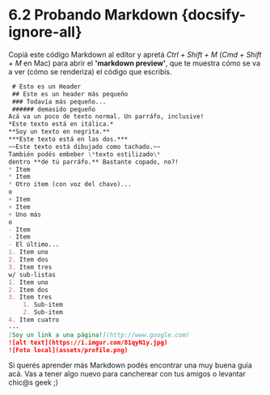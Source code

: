 # 6.2 Probando Markdown  {docsify-ignore-all}

Copiá este código Markdown al editor y apretá *Ctrl + Shift + M* (*Cmd + Shift + M* en Mac) para abrir el **'markdown preview'**, que te muestra cómo se va a ver (cómo se renderiza) el código que escribís.

```md
 # Esto es un Header
 ## Este es un header más pequeño
 ### Todavía más pequeño...
 ###### demasido pequeño
Acá va un poco de texto normal. Un parráfo, inclusive!
*Este texto está en itálica.*
**Soy un texto en negrita.**
***Este texto está en las dos.***
~~Este texto está dibujado como tachado.~~
También podés embeber \*texto estilizado\*
dentro **de tú parráfo.** Bastante copado, no?!
* Item
* Item
* Otro item (con voz del chavo)...
o
+ Item
+ Item
+ Uno más
o
- Item
- Item
- El último...
1. Item uno
2. Item dos
3. Item tres
w/ sub-listas
1. Item uno
2. Item dos
3. Item tres
    1. Sub-item
    2. Sub-item
4. Item cuatro
---
[Soy un link a una página!](http://www.google.com)
![alt text](https://i.imgur.com/81qyN1y.jpg)
![Foto local](assets/profile.png)

```

Si querés aprender más Markdown podés encontrar una muy buena guía acá. Vas a tener algo nuevo para cancherear con tus amigos o levantar chic@s geek ;)
